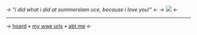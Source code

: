 -> *"i did what i did at summerslam uce, because i love you!"* <-
-> ![](https://cdn.discordapp.com/attachments/852782813186490408/1151391727882616882/IMG_3819.gif) <-


***
-> [hoard](https://rentry.co/angelstruck) • [my wwe urls](https://rentry.co/wweurls) • [abt me](https://rentry.co/aboutsera) <-